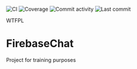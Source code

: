 ![CI](https://github.com/kesecode/FirebaseChat/workflows/CI/badge.svg)
![Coverage](https://img.shields.io/endpoint?url=https%3A%2F%2Frest.kesecode.io%2Fget%2Fkesecode%2FFirebaseChat%2Fcoverage)
![Commit activity](https://img.shields.io/github/commit-activity/w/kesecode/FirebaseChat)
![Last commit](https://img.shields.io/github/last-commit/kesecode/FirebaseChat)


<a href="http://www.wtfpl.net/"><img
       src="http://www.wtfpl.net/wp-content/uploads/2012/12/wtfpl-badge-4.png"
       width="80" height="15" alt="WTFPL" /></a>
# FirebaseChat
 Project for training purposes

